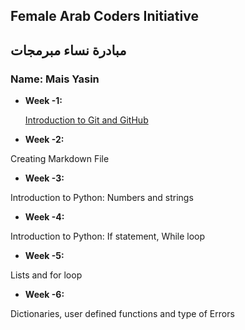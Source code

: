 ## Female Arab Coders Initiative
## مبادرة نساء مبرمجات  

### Name: Mais Yasin

* __Week -1:__

    [Introduction to Git and GitHub](https://github.com/mais2086/udemy-git)

* __Week -2:__

Creating Markdown File

* __Week -3:__

 Introduction to Python: Numbers and strings

* __Week -4:__

Introduction to Python: If statement, While loop

* __Week -5:__

 Lists and for loop

* __Week -6:__

Dictionaries, user defined functions and type of Errors

